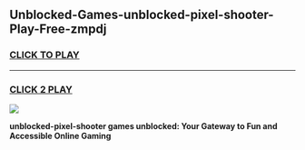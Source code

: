 
## Unblocked-Games-unblocked-pixel-shooter-Play-Free-zmpdj
<h3>
<a href="https://premium76.site?title=unblocked-pixel-shooter&ref=17A">CLICK TO PLAY</a></h3>
<hr>

<h3>
<a href="https://premium76.site?title=unblocked-pixel-shooter&ref=17A">CLICK 2 PLAY</a>
  
</h3>

<a href="https://premium76.site?title=unblocked-pixel-shooter&ref=17A"><img src="https://clearcache.store/games.png"></a>


**unblocked-pixel-shooter games unblocked: Your Gateway to Fun and Accessible Online Gaming**
